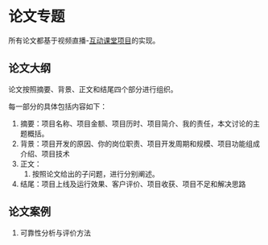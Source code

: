 # 论文专题

所有论文都基于视频直播-[互动课堂项目](https://github.com/Fxk2020/AUIInteractionClass)的实现。

## 论文大纲

论文按照摘要、背景、正文和结尾四个部分进行组织。

每一部分的具体包括内容如下：

1. 摘要：项目名称、项目金额、项目历时、项目简介、我的责任，本文讨论的主题概括。
2. 背景：项目开发的原因、你的岗位职责、项目开发周期和规模、项目功能组成介绍、项目技术
3. 正文：
   1. 按照论文给出的子问题，进行分别阐述。
4. 结尾：项目上线及运行效果、客户评价、项目收获、项目不足和解决思路

## 论文案例

1. 可靠性分析与评价方法

